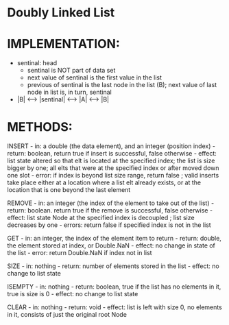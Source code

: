 # Doubly Linked List

# IMPLEMENTATION:
- sentinal: head
    - sentinal is NOT part of data set
    - next value of sentinal is the first value in the list 
    - previous of sentinal is the last node in the list (B); next value of last node in list is, in turn, sentinal
- |B| <--> |sentinal| <--> |A| <--> |B|

# METHODS:
  INSERT
    - in: a double (the data element), and an integer (position index)
    - return: boolean, return true if insert is successful, false otherwise
    - effect: list state altered so that elt is located at the specified index; the list is size bigger by one;
              all elts that were at the specified index or after moved down one slot
    - error: if index is beyond list size range, return false ; valid inserts take place either at a location where
             a list elt already exists, or at the location that is one beyond the last element

  REMOVE
    - in: an integer (the index of the element to take out of the list)
    - return: boolean. return true if the remove is successful, false otherwise
    - effect: list state Node at the specified index is decoupled ; list size decreases by one
    - errors: return false if specified index is not in the list
    
  GET
    - in: an integer, the index of the element item to return
    - return: double, the element stored at index, or Double.NaN
    - effect: no change in state of the list
    - error: return Double.NaN if index not in list

  SIZE
    - in: nothing
    - return: number of elements stored in the list
    - effect: no change to list state

  ISEMPTY
    - in: nothing
    - return: boolean, true if the list has no elements in it, true is size is 0
    - effect: no change to list state

  CLEAR
    - in: nothing
    - return: void
    - effect: list is left with size 0, no elements in it, consists of just the original root Node
